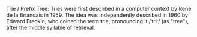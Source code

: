 Trie / Prefix Tree: Tries were first described in a computer context by René de la Briandais in 1959. The idea was independently described in 1960 by Edward Fredkin, who coined the term trie, pronouncing it /ˈtriː/ (as "tree"), after the middle syllable of retrieval.
